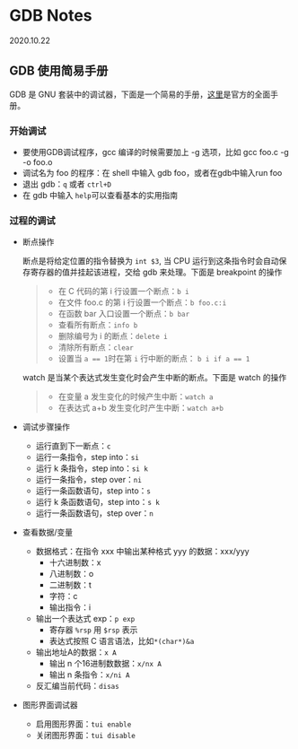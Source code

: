 # GDB Notes

2020.10.22

## GDB 使用简易手册

GDB 是 GNU 套装中的调试器，下面是一个简易的手册，[这里](http://www.gnu.org/software/gdb/documentation/)是官方的全面手册。

### 开始调试

- 要使用GDB调试程序，gcc 编译的时候需要加上 -g 选项，比如 gcc foo.c -g -o foo.o
- 调试名为 foo 的程序：在 shell 中输入 gdb foo，或者在gdb中输入run foo
- 退出 gdb：`q` 或者 `ctrl+D`
- 在 gdb 中输入 `help`可以查看基本的实用指南

### 过程的调试

- 断点操作

  断点是将给定位置的指令替换为 `int $3`, 当 CPU 运行到这条指令时会自动保存寄存器的值并挂起该进程，交给 gdb 来处理。下面是 breakpoint 的操作

  > - 在 C 代码的第 i 行设置一个断点：`b i`
  > - 在文件 foo.c 的第 i 行设置一个断点：`b foo.c:i`
  > - 在函数 bar 入口设置一个断点：`b bar`
  > - 查看所有断点：`info b`
  > - 删除编号为 i 的断点：`delete i`
  > - 清除所有断点：`clear`
  > - 设置当 `a == 1`时在第 `i` 行中断的断点： `b i if a == 1`

  watch 是当某个表达式发生变化时会产生中断的断点。下面是 watch 的操作

  > - 在变量 a 发生变化的时候产生中断：`watch a`
  > - 在表达式 a+b 发生变化时产生中断：`watch a+b`

- 调试步骤操作

  - 运行直到下一断点：`c`
  - 运行一条指令，step into：`si`
  - 运行 k 条指令，step into：`si k`
  - 运行一条指令，step over：`ni`
  - 运行一条函数语句，step into：`s`
  - 运行 k 条函数语句，step into：`s k`
  - 运行一条函数语句，step over：`n`

- 查看数据/变量

  - 数据格式：在指令 xxx 中输出某种格式 yyy 的数据：xxx/yyy
    - 十六进制数：x
    - 八进制数：o
    - 二进制数：t
    - 字符：c
    - 输出指令：i
  - 输出一个表达式 exp：`p exp`
    - 寄存器 `%rsp` 用 `$rsp` 表示
    - 表达式按照 C 语言语法，比如`*(char*)&a`
  - 输出地址A的数据：`x A`
    - 输出 n 个16进制数数据：`x/nx A`
    - 输出 n 条指令：`x/ni A`
  - 反汇编当前代码：`disas`

- 图形界面调试器

  - 启用图形界面：`tui enable`
  - 关闭图形界面：`tui disable`